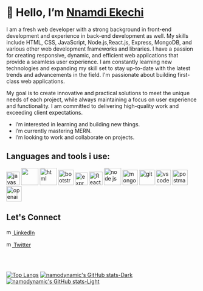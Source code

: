 # 👋 Hello, I’m [Nnamdi Ekechi](https://nnamdiekechi.netlify.app)


I am a fresh web developer with a strong background in front-end development and experience in back-end development as well. My skills include HTML, CSS, JavaScript, Node.js,React.js, Express, MongoDB, and various other web development frameworks and libraries. I have a passion for creating responsive, dynamic, and efficient web applications that provide a seamless user experience. I am constantly learning new technologies and expanding my skill set to stay up-to-date with the latest trends and advancements in the field. I'm passionate about building first-class web applications.

My goal is to create innovative and practical solutions to meet the unique needs of each project, while always maintaining a focus on user experience and functionality. I am committed to delivering high-quality work and exceeding client expectations.
-  I’m interested in learning and building new things.
-  I’m currently mastering MERN.
-  I’m looking to work and  collaborate on projects.

 ## Languages and tools i use:
<p> <img src="https://cdn.jsdelivr.net/gh/devicons/devicon/icons/javascript/javascript-original.svg" alt="javascript" width="35" height="35" />
<img src="https://cdn.jsdelivr.net/gh/devicons/devicon/icons/css3/css3-original-wordmark.svg" width="45" height="45"/> 
            <img src="https://cdn.jsdelivr.net/gh/devicons/devicon/icons/html5/html5-original-wordmark.svg" alt="html" width="45" height="45" />
            <img src="https://cdn.jsdelivr.net/gh/devicons/devicon/icons/bootstrap/bootstrap-original.svg" alt="bootstrap" width="40" height="40" /> 
  <img src="https://spng.pngfind.com/pngs/s/136-1363736_express-js-icon-png-transparent-png.png" alt="express js" width="33" height="33"/>
         <img src="https://cdn.jsdelivr.net/gh/devicons/devicon/icons/react/react-original.svg" alt="React js" width="35" height="35" /> 
            <img src="https://cdn.jsdelivr.net/gh/devicons/devicon/icons/nodejs/nodejs-original-wordmark.svg" alt="node js" width="45" height="45"/> 
            <img src="https://cdn.jsdelivr.net/gh/devicons/devicon/icons/mongodb/mongodb-original-wordmark.svg" alt="mongodb" width="40" height="40" /> 
            <img src="https://cdn.jsdelivr.net/gh/devicons/devicon/icons/git/git-original.svg" alt="git" width="40" height="40" /> 
            <img src="https://cdn.jsdelivr.net/gh/devicons/devicon/icons/vscode/vscode-original.svg"  alt="vscode" width="40" height="40" /> 
  <img src="https://encrypted-tbn0.gstatic.com/images?q=tbn:ANd9GcQzfq72yhX9gclHV6ONYE2qi1-1rcVVfr2epm9-C-N4aw&s" alt="postman" width="40" height="40" />
 <img src="https://upload.wikimedia.org/wikipedia/commons/thumb/0/04/ChatGPT_logo.svg/1200px-ChatGPT_logo.svg.png" alt="openai" width="40" height="40"/>
</p>


## Let's Connect
 [<img src="https://cdn.jsdelivr.net/gh/devicons/devicon/icons/linkedin/linkedin-original.svg" alt="me in linkedIn" width="15" height="15" /> LinkedIn](https://www.linkedin.com/in/ekechinnamdi)
 
[<img src="https://cdn.jsdelivr.net/gh/devicons/devicon/icons/twitter/twitter-original.svg" alt="me in twitter" width="15" height="15" /> Twitter](https://twitter.com/namodynamic)




<br/>
<br/>


<p>
 
 
      
 [![Top Langs](https://github-readme-stats.vercel.app/api/top-langs/?username=namodynamic&layout=donut&langs_count=10)](https://github.com/namodynamic/github-readme-stats) 
[![namodynamic's GitHub stats-Dark](https://github-readme-stats.vercel.app/api?username=namodynamic&show_icons=true&line_height=22&theme=dark#gh-dark-mode-only)](https://github.com/namodynamic/github-readme-stats#gh-dark-mode-only)
[![namodynamic's GitHub stats-Light](https://github-readme-stats.vercel.app/api?username=namodynamic&show_icons=true&line_height=22&theme=default#gh-light-mode-only)](https://github.com/namodynamic/github-readme-stats#gh-light-mode-only)
</p>




<!---<a href="https://github.com/namodynamic/MERN-Ecomm-admin">
  <img align="center" src="https://github-readme-stats.vercel.app/api/pin/?username=namodynamic&repo=MERN-Ecomm-admin" />
</a> --->



<!---
namodynamic/namodynamic is a ✨ special ✨ repository because its `README.md` (this file) appears on your GitHub profile.
You can click the Preview link to take a look at your changes.
--->

